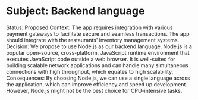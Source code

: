 # Subject: Backend language
Status: Proposed
Context:
The app requires integration with various payment gateways to facilitate secure and seamless transactions. The app should integrate with the restaurants' inventory management systems.
Decision:
We propose to use Node.js as our backend language. Node.js is a popular open-source, cross-platform, JavaScript runtime environment that executes JavaScript code outside a web browser. It is well-suited for building scalable network applications and can handle many simultaneous connections with high throughput, which equates to high scalability.
Consequences:
By choosing Node.js, we can use a single language across the application, which can improve efficiency and speed up development. However, Node.js might not be the best choice for CPU-intensive tasks.
